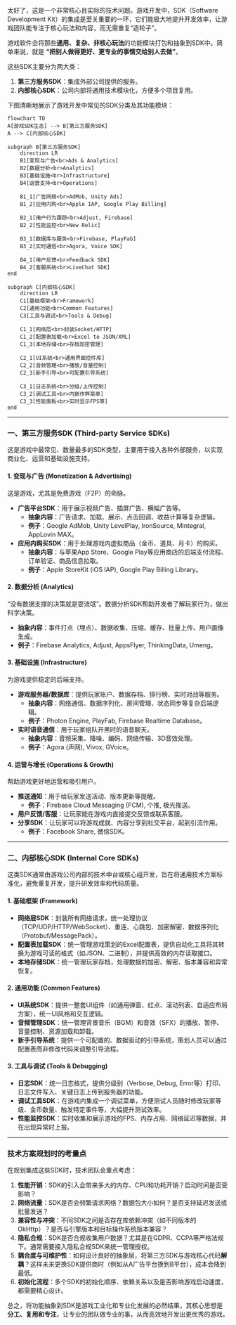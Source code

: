 太好了，这是一个非常核心且实际的技术问题。游戏开发中，SDK（Software Development Kit）的集成是至关重要的一环，它们能极大地提升开发效率，让游戏团队能专注于核心玩法和内容，而无需重复“造轮子”。

游戏软件会将那些**通用、复杂、非核心玩法**的功能模块打包和抽象到SDK中。简单来说，就是 **“把别人做得更好、更专业的事情交给别人去做”**。

这些SDK主要分为两大类：
1.  **第三方服务SDK**：集成外部公司提供的服务。
2.  **内部核心SDK**：公司内部将通用技术模块化，方便多个项目复用。

下图清晰地展示了游戏开发中常见的SDK分类及其功能模块：

```mermaid
flowchart TD
A[游戏SDK生态] --> B[第三方服务SDK]
A --> C[内部核心SDK]

subgraph B[第三方服务SDK]
    direction LR
    B1[变现与广告<br>Ads & Analytics]
    B2[数据分析<br>Analytics]
    B3[基础设施<br>Infrastructure]
    B4[运营支持<br>Operations]
    
    B1_1[广告网络<br>AdMob, Unity Ads]
    B1_2[应用内购<br>Apple IAP, Google Play Billing]
    
    B2_1[用户行为跟踪<br>Adjust, Firebase]
    B2_2[性能监控<br>New Relic]
    
    B3_1[数据库与服务<br>Firebase, PlayFab]
    B3_2[实时通信<br>Agora, Voice SDK]
    
    B4_1[用户反馈<br>Feedback SDK]
    B4_2[客服系统<br>LiveChat SDK]
end

subgraph C[内部核心SDK]
    direction LR
    C1[基础框架<br>Framework]
    C2[通用功能<br>Common Features]
    C3[工具与调试<br>Tools & Debug]
    
    C1_1[网络层<br>封装Socket/HTTP]
    C1_2[配置表加载<br>Excel to JSON/XML]
    C1_3[本地存储<br>存档加密管理]
    
    C2_1[UI系统<br>通用界面控件库]
    C2_2[音频管理<br>播放/音量控制]
    C2_3[新手引导<br>可配置引导系统]
    
    C3_1[日志系统<br>分级/上传控制]
    C3_2[调试工具<br>内嵌作弊菜单]
    C3_3[性能面板<br>实时显示FPS等]
end
```

---

### 一、第三方服务SDK (Third-party Service SDKs)

这是游戏中最常见、数量最多的SDK类型，主要用于接入各种外部服务，以实现商业化、运营和基础设施支持。

#### 1. 变现与广告 (Monetization & Advertising)
这是游戏，尤其是免费游戏（F2P）的命脉。
*   **广告平台SDK**：用于展示视频广告、插屏广告、横幅广告等。
    *   **抽象内容**：广告请求、加载、展示、点击回调、收益计算等复杂逻辑。
    *   **例子**：Google AdMob, Unity LevelPlay, IronSource, Mintegral, AppLovin MAX。
*   **应用内购买SDK**：用于处理游戏内虚拟商品（金币、道具、月卡）的购买。
    *   **抽象内容**：与苹果App Store、Google Play等应用商店的后端支付流程、订单验证、商品信息拉取。
    *   **例子**：Apple StoreKit (iOS IAP), Google Play Billing Library。

#### 2. 数据分析 (Analytics)
“没有数据支撑的决策就是耍流氓”。数据分析SDK帮助开发者了解玩家行为，做出科学决策。
*   **抽象内容**：事件打点（埋点）、数据收集、压缩、缓存、批量上传、用户画像生成。
*   **例子**：Firebase Analytics, Adjust, AppsFlyer, ThinkingData, Umeng。

#### 3. 基础设施 (Infrastructure)
为游戏提供稳定的后端支持。
*   **游戏服务器/数据库**：提供玩家账户、数据存档、排行榜、实时对战等服务。
    *   **抽象内容**：网络通信、数据序列化、房间管理、状态同步等复杂后端逻辑。
    *   **例子**：Photon Engine, PlayFab, Firebase Realtime Database。
*   **实时语音通信**：用于玩家组队开黑时的语音聊天。
    *   **抽象内容**：音频采集、降噪、编码、网络传输、3D音效处理。
    *   **例子**：Agora (声网), Vivox, GVoice。

#### 4. 运营与增长 (Operations & Growth)
帮助游戏更好地运营和吸引用户。
*   **推送通知**：用于给玩家发送活动、版本更新等提醒。
    *   **例子**：Firebase Cloud Messaging (FCM), 个推, 极光推送。
*   **用户反馈/客服**：让玩家能在游戏内直接提交反馈或联系客服。
*   **分享SDK**：让玩家可以将游戏成就、内容分享到社交平台，起到引流作用。
    *   **例子**：Facebook Share, 微信SDK。

---

### 二、内部核心SDK (Internal Core SDKs)

这类SDK通常由游戏公司内部的技术中台或核心组开发，旨在将通用技术方案标准化，避免重复开发，提升研发效率和代码质量。

#### 1. 基础框架 (Framework)
*   **网络层SDK**：封装所有网络请求，统一处理协议（TCP/UDP/HTTP/WebSocket）、重连、心跳包、加密解密、数据序列化（Protobuf/MessagePack）。
*   **配置表加载SDK**：统一管理游戏策划的Excel配置表，提供自动化工具将其转换为游戏可读的格式（如JSON、二进制），并提供高效的内存读取接口。
*   **本地存储SDK**：统一管理玩家存档，处理数据的加密、解密、版本兼容和异常恢复。

#### 2. 通用功能 (Common Features)
*   **UI系统SDK**：提供一整套UI组件（如通用弹窗、红点、滚动列表、自适应布局方案），统一UI风格和交互逻辑。
*   **音频管理SDK**：统一管理背景音乐（BGM）和音效（SFX）的播放、暂停、音量控制、资源加载和卸载。
*   **新手引导系统**：提供一个可配置的、数据驱动的引导系统，策划人员可以通过配置表而非修改代码来调整引导流程。

#### 3. 工具与调试 (Tools & Debugging)
*   **日志SDK**：统一日志格式，提供分级别（Verbose, Debug, Error等）打印、日志文件写入、关键日志上传到服务器的功能。
*   **调试工具SDK**：在游戏内集成一个调试菜单，方便测试人员随时修改玩家等级、金币数量、触发特定事件等，大幅提升测试效率。
*   **性能监控SDK**：实时收集和展示游戏的FPS、内存占用、网络延迟等数据，并在出现异常时上报。

---

### 技术方案规划时的考量点

在规划集成这些SDK时，技术团队会重点考虑：

1.  **性能开销**：SDK的引入会带来多大的内存、CPU和功耗开销？启动时间是否受影响？
2.  **网络流量**：SDK是否会频繁请求网络？数据包大小如何？是否支持延迟发送或批量发送？
3.  **兼容性与冲突**：不同SDK之间是否存在库依赖冲突（如不同版本的OkHttp）？是否与引擎版本和目标操作系统版本兼容？
4.  **隐私合规**：SDK是否合规收集用户数据？尤其是在GDPR、CCPA等严格法规下。通常需要接入隐私合规SDK来统一管理授权。
5.  **耦合度与可维护性**：如何设计良好的抽象层，将第三方SDK与游戏核心代码**解耦**？这样未来更换SDK提供商时（例如从A广告平台换到B平台），成本会降到最低。
6.  **初始化流程**：多个SDK的初始化顺序、依赖关系以及是否影响游戏启动速度，都需要精心设计。

总之，将功能抽象到SDK是游戏工业化和专业化发展的必然结果，其核心思想是**分工、复用和专注**，让专业的团队做专业的事，从而高效地开发出更优秀的游戏。